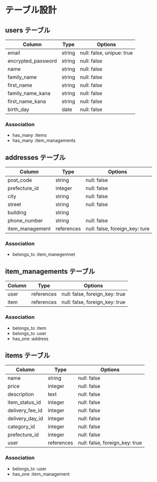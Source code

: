 # テーブル設計

## users テーブル

| Column             | Type   | Options                   |
| --------           | ------ | -----------               |
| email              | string | null: false, unipue: true |
| encrypted_password | string | null: false               |
| name               | string | null: false               |
| family_name        | string | null: false               |
| first_name         | string | null: false               |
| family_name_kana   | string | null: false               |
| first_name_kana    | string | null: false               |
| birth_day          | date   | null: false               |

### Association
- has_many :items
- has_many :item_managements


## addresses テーブル
| Column            | Type       | Options                        |
| --------          | ------     | -----------                    |
| post_code         | string     | null: false                    |
| prefecture_id     | integer    | null: false                    |
| city              | string     | null: false                    |
| street            | string     | null: false                    |
| building          | string     |                                |
| phone_number      | string     | null: false                    |
| item_management   | references | null: false, foreign_key: ture |

### Association
- belongs_to :item_manegemnet

## item_managements テーブル
| Column            | Type       | Options                        |
| --------          | ------     | -----------                    |
| user              | references | null: false, foreign_key: true |
| item              | references | null: false, foreign_key: true |
 
### Association
- belongs_to :item
- belongs_to :user
- has_one :address

## items テーブル
| Column            | Type       | Options                        |
| --------          | ------     | -----------                    |
| name              | string     | null: false                    |
| price             | integer    | null: false                    |
| description       | text       | null: false                    |
| item_status_id    | integer    | null: false                    |
| delivery_fee_id   | integer    | null: false                    |
| delivery_day_id   | integer    | null: false                    |
| category_id       | integer    | null: false                    |
| prefecture_id     | integer    | null: false                    |
| user              | references | null: false, foreign_key: true |

### Association
- belongs_to :user
- has_one :item_management
